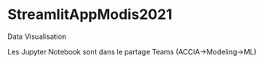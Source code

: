 # StreamlitAppModis2021
Data Visualisation

Les Jupyter Notebook sont dans le partage Teams (ACCIA->Modeling->ML)
